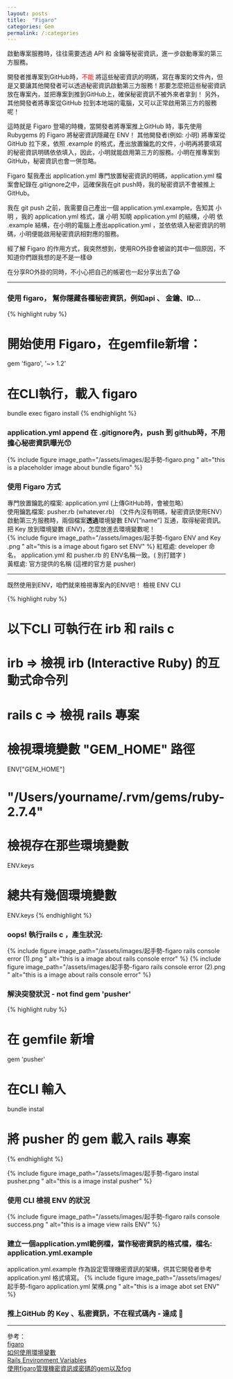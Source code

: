 ```yaml
---
layout: posts
title:  "Figaro"
categories: Gem
permalink: /:categories
---
```

啟動專案服務時，往往需要透過 API 和 金鑰等秘密資訊，進一步啟動專案的第三方服務。

開發者推專案到GitHub時，<font color="#f00">不能 </font>將這些秘密資訊的明碼，寫在專案的文件內，但是又要讓其他開發者可以透過秘密資訊啟動第三方服務！那要怎麼把這些秘密資訊放在專案內，並把專案到推到GitHub上，確保秘密資訊不被外來者拿到！ 另外，其他開發者將專案從GitHub 拉到本地端的電腦，又可以正常啟用第三方的服務呢！

這時就是  Figaro 登場的時機，當開發者將專案推上GitHub 時，事先使用 Rubygems 的 Figaro 將秘密資訊隱藏在 ENV！ 其他開發者(例如: 小明) 將專案從GitHub 拉下來，依照 .example 的格式，產出放置鑰匙的文件，小明再將要填寫的秘密資訊明碼依依填入，因此，小明就能啟用第三方的服務。小明在推專案到GitHub，秘密資訊也會一併忽略。

 Figaro 幫我產出 application.yml 專門放置秘密資訊的明碼，application.yml 檔案會紀錄在.gitignore之中，這確保我在git push時，我的秘密資訊不會被推上 GitHub。

我在 git push 之前，我需要自己產出一個 application.yml.example，告知其 小明 ，我的 application.yml 格式，讓 小明 知曉 application.yml 的結構，小明 依 .example 結構，在小明的電腦上產出application.yml ，並依依填入秘密資訊的明碼，小明便能啟用秘密資訊相對應的服務。

經了解 Figaro 的作用方式，我突然想到，使用RO外掛會被盜的其中一個原因，不知道你們跟我想的是不是一樣😅

在分享RO外掛的同時，不小心把自己的帳密也一起分享出去了😱

* * *

### 使用 figaro， 幫你隱藏各種秘密資訊，例如api 、 金鑰、ID...
{% highlight ruby %}
# 開始使用 Figaro，在gemfile新增：
gem 'figaro', '~> 1.2'

# 在CLI執行，載入 figaro
bundle exec figaro install
{% endhighlight %}

### application.yml  append 在 .gitignore內，push 到 github時，不用擔心秘密資訊曝光😙
{% include figure image_path="/assets/images/起手勢-figaro.png
" alt="this is a placeholder image about bundle figaro" %}

### 使用 Figaro 方式

專門放置鑰匙的檔案: application.yml  (上傳GitHub時，會被忽略）<br>
使用鑰匙檔案: pusher.rb (whatever.rb) （文件內沒有明碼，秘密資訊使用ENV）<br>
啟動第三方服務時，兩個檔案**透過**環境變數 ENV[”name”] 互通，取得秘密資訊。
把 Key 放到環境變數 (ENV)，怎麼放進去環境變數呢！<br>
{% include figure image_path="/assets/images/起手勢-figaro ENV and Key .png
" alt="this is a image about figaro set ENV" %}
紅框處: developer 命名， application.yml 和 pusher.rb 的 ENV名稱一致。( 別打錯字 ) <br>
黃框處: 官方提供的名稱 (這裡的官方是 pusher) <br>
* * *
既然使用到ENV，咱們就來檢視專案內的ENV吧！
檢視 ENV CLI

{% highlight ruby %}
# 以下CLI 可執行在 irb 和 rails c
# irb => 檢視 irb (Interactive Ruby) 的互動式命令列
# rails c => 檢視 rails 專案
# 檢視環境變數 "GEM_HOME" 路徑
ENV["GEM_HOME"]
# "/Users/yourname/.rvm/gems/ruby-2.7.4"

# 檢視存在那些環境變數
ENV.keys

# 總共有幾個環境變數
ENV.keys
{% endhighlight %}

### oops! 執行rails c ，產生狀況:
{% include figure image_path="/assets/images/起手勢-figaro rails console error (1).png
" alt="this is a image about rails console error" %}
{% include figure image_path="/assets/images/起手勢-figaro rails console error (2).png
" alt="this is a image about rails console error" %}

### 解決突發狀況 - not find gem 'pusher'
{% highlight ruby %}
# 在 gemfile 新增
gem 'pusher'

# 在CLI 輸入
bundle instal
# 將 pusher 的 gem 載入 rails 專案
{% endhighlight %}

{% include figure image_path="/assets/images/起手勢-figaro instal pusher.png
" alt="this is a image instal pusher" %}
### 使用 CLI 檢視 ENV 的狀況
{% include figure image_path="/assets/images/起手勢-figaro rails console success.png
" alt="this is a image view rails ENV" %}
### 建立一個application.yml範例檔，當作秘密資訊的格式檔，檔名: application.yml.example
application.yml.example 作為設定管理機密資訊的架構，供其它開發者參考 application.yml 格式填寫。
{% include figure image_path="/assets/images/起手勢-figaro application.yml 架構.png
" alt="this is a image abot set ENV" %}

### 推上GitHub 的 Key 、私密資訊，不在程式碼內 - 達成 🥳
* * *
參考：<br>
[figaro](https://github.com/laserlemon/figaro/) <br>
[如何使用環境變數](https://ithelp.ithome.com.tw/articles/10249250) <br>
[Rails Environment Variables](http://railsapps.github.io/rails-environment-variables.html)<br>
[使用figaro管理機密資訊或密碼的gem以及fog](https://gregning.github.io/ruby-on-rails/2018/01/30/5408775/)<br>